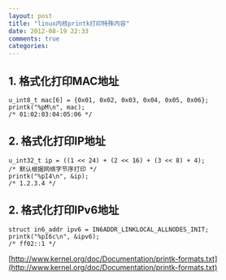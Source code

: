 ```yaml
---
layout: post
title: "linux内核printk打印特殊内容"
date: 2012-08-19 22:33
comments: true
categories: 
---
```

## 1. 格式化打印MAC地址
	u_int8_t mac[6] = {0x01, 0x02, 0x03, 0x04, 0x05, 0x06};
	printk("%pM\n", mac);
	/* 01:02:03:04:05:06 */
	
## 2. 格式化打印IP地址
	u_int32_t ip = ((1 << 24) + (2 << 16) + (3 << 8) + 4);
	/* 默认根据网络字节序打印 */
	printk("%pI4\n", &ip);
	/* 1.2.3.4 */	
	
## 2. 格式化打印IPv6地址
	struct in6_addr ipv6 = IN6ADDR_LINKLOCAL_ALLNODES_INIT;
	printk("%pI6c\n", &ipv6);
	/* ff02::1 */		
	
[http://www.kernel.org/doc/Documentation/printk-formats.txt](http://www.kernel.org/doc/Documentation/printk-formats.txt)